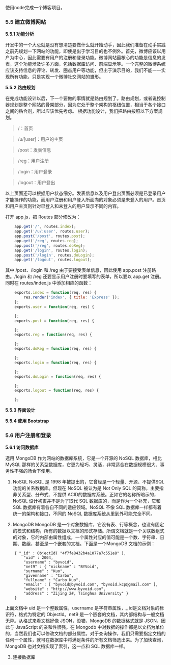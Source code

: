 使用node完成一个博客项目。

<h3>5.5 建立微博网站</h3>

<b>5.5.1 功能分析</b>

开发中的一个大忌就是没有想清楚要做什么就开始动手，因此我们准备在动手实践之前先规划一下网站的功能，即使是出于学习目的也不例外。首先，微博应该以用户为中心，因此需要有用户的注册和登录功能。微博网站最核心的功能是信息的发表，这个功能涉及许多方面，包括数据库访问、前端显示等。一个完整的微博系统应该支持信息的评论、转发、圈点用户等功能，但出于演示目的，我们不能一一实现所有功能，只是实现一个微博社交网站的雏形。

<b>5.5.2 路由规划</b>

在完成功能设计以后，下一个要做的事情就是路由规划了。路由规划，或者说控制器规划是整个网站的骨架部分，因为它处于整个架构的枢纽位置，相当于各个接口之间的粘合剂，所以应该优先考虑。
根据功能设计，我们把路由按照以下方案规划。

> /：首页

> /u/[user]：用户的主页

> /post：发表信息

> /reg：用户注册

> /login：用户登录

> /logout：用户登出

以上页面还可以根据用户状态细分。发表信息以及用户登出页面必须是已登录用户才能操作的功能，而用户注册和用户登入所面向的对象必须是未登入的用户。首页和用户主页则针对已登入和未登入的用户显示不同的内容。

打开 app.js，把 Routes 部分修改为：

```javascript
	app.get('/', routes.index);
	app.get('/u/:user', routes.user);
	app.post('/post', routes.post);
	app.get('/reg', routes.reg);
	app.post('/reg', routes.doReg);
	app.get('/login', routes.login);
	app.post('/login', routes.doLogin);
	app.get('/logout', routes.logout);
```

其中 /post、/login 和 /reg 由于要接受表单信息，因此使用 app.post 注册路由。/login 和 /reg 还要显示用户注册时要填写的表单，所以要以 app.get 注册。同时在 routes/index.js 中添加相应的函数：

```javascript
	exports.index = function(req, res) {
		res.render('index', { title: 'Express' });
	};
	exports.user = function(req, res) {

	};
	exports.post = function(req, res) {

	};
	exports.reg = function(req, res) {

	};
	exports.doReg = function(req, res) {

	};
	exports.login = function(req, res) {

	};
	exports.doLogin = function(req, res) {

	};
	exports.logout = function(req, res) {

	};
```

<b>5.5.3 界面设计</b>

<b>5.5.4 使用 Bootstrap</b>

<h3>5.6 用户注册和登录</h3>

<b>5.6.1 访问数据库</b>

选用 MongoDB 作为网站的数据库系统，它是一个开源的 NoSQL 数据库，相比MySQL 那样的关系型数据库，它更为轻巧、灵活，非常适合在数据规模很大、事务性不强的场合下使用。

1. NoSQL
NoSQL 是 1998 年被提出的，它曾经是一个轻量、开源、不提供SQL功能的关系数据库。但现在 NoSQL 被认为是 Not Only SQL 的简称，主要指非关系型、分布式、不提供 ACID的数据库系统。正如它的名称所暗示的，NoSQL 设计初衷并不是为了取代 SQL 数据库的，而是作为一个补充，它和 SQL 数据库有着各自不同的适应领域。NoSQL 不像 SQL 数据库一样都有着统一的架构和接口，不同的 NoSQL 数据库系统从里到外可能完全不同。

2. MongoDB
MongoDB 是一个对象数据库，它没有表、行等概念，也没有固定的模式和结构，所有的数据以文档的形式存储。所谓文档就是一个关联数组式的对象，它的内部由属性组成，一个属性对应的值可能是一个数、字符串、日期、数组，甚至是一个嵌套的文档。下面是一个MongoDB 文档的示例：

```MongoDB
	{ "_id" : ObjectId( "4f7fe8432b4a1077a7c551e8" ),
		"uid" : 2004,
		"username" : "byvoid",
		"net9" : { "nickname" : "BYVoid",
		"surname" : "Kuo",
		"givenname" : "Carbo",
		"fullname" : "Carbo Kuo",
		"emails" : [ "byvoid@byvoid.com", "byvoid.kcp@gmail.com" ],
		"website" : "http://www.byvoid.com",
		"address" : "Zijing 2#, Tsinghua University" }
	}
```

上面文档中 uid 是一个整数属性，username 是字符串属性，_ id是文档对象的标识符，格式为特定的 ObjectId。net9 是一个嵌套的文档，其内部结构与一般文档无异。从格式来看文档好像 JSON，没错，MongoDB 的数据格式就是 JSON，因此与 JavaScript 的亲和性很强。在 Mongodb 中对数据的操作都是以文档为单位的，当然我们也可以修改文档的部分属性。对于查询操作，我们只需要指定文档的任何一个属性，就可在数据库中将满足条件的所有文档筛选出来。为了加快查询，MongoDB 也对文档实现了索引，这一点和 SQL 数据库一样。

3. 连接数据库